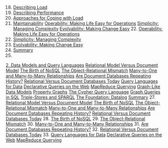 18. [Describing Load](ch01.html#sec_introduction_scalability_load)
19. [Describing Performance](ch01.html#sec_introduction_percentiles)
20. [Approaches for Coping with Load](ch01.html#sec_introduction_load)
21. [Maintainability](ch01.html#sec_introduction_maintainability)
[Operability: Making Life Easy for Operations](ch01.html#idm140605782811568)
[Simplicity: Managing Complexity](ch01.html#idm140605782785888)
[Evolvability: Making Change Easy](ch01.html#sec_introduction_evolvability) 22. [Operability: Making Life Easy for Operations](ch01.html#idm140605782811568)
23. [Simplicity: Managing Complexity](ch01.html#idm140605782785888)
24. [Evolvability: Making Change Easy](ch01.html#sec_introduction_evolvability)
25. [Summary](ch01.html#sec_introduction_summary)
26. 
[2. Data Models and Query Languages](ch02.html#ch_datamodels) [Relational Model Versus Document Model](ch02.html#sec_datamodels_history)
[The Birth of NoSQL](ch02.html#idm140605782689984)
[The Object-Relational Mismatch](ch02.html#sec_datamodels_document)
[Many-to-One and Many-to-Many Relationships](ch02.html#sec_datamodels_many_to_many)
[Are Document Databases Repeating History?](ch02.html#sec_datamodels_codasyl)
[Relational Versus Document Databases Today](ch02.html#sec_datamodels_document_summary) [Query Languages for Data](ch02.html#sec_datamodels_query)
[Declarative Queries on the Web](ch02.html#idm140605781034640)
[MapReduce Querying](ch02.html#sec_datamodels_mapreduce) [Graph-Like Data Models](ch02.html#sec_datamodels_graph)
[Property Graphs](ch02.html#idm140605781817632)
[The Cypher Query Language](ch02.html#idm140605781817008)
[Graph Queries in SQL](ch02.html#idm140605781577200)
[Triple-Stores and SPARQL](ch02.html#idm140605780418112)
[The Foundation: Datalog](ch02.html#idm140605780417744) [Summary](ch02.html#idm140605781643680) 27. [Relational Model Versus Document Model](ch02.html#sec_datamodels_history)
[The Birth of NoSQL](ch02.html#idm140605782689984)
[The Object-Relational Mismatch](ch02.html#sec_datamodels_document)
[Many-to-One and Many-to-Many Relationships](ch02.html#sec_datamodels_many_to_many)
[Are Document Databases Repeating History?](ch02.html#sec_datamodels_codasyl)
[Relational Versus Document Databases Today](ch02.html#sec_datamodels_document_summary) 28. [The Birth of NoSQL](ch02.html#idm140605782689984)
29. [The Object-Relational Mismatch](ch02.html#sec_datamodels_document)
30. [Many-to-One and Many-to-Many Relationships](ch02.html#sec_datamodels_many_to_many)
31. [Are Document Databases Repeating History?](ch02.html#sec_datamodels_codasyl)
32. [Relational Versus Document Databases Today](ch02.html#sec_datamodels_document_summary)
33. [Query Languages for Data](ch02.html#sec_datamodels_query)
[Declarative Queries on the Web](ch02.html#idm140605781034640)
[MapReduce Querying](ch02.html#sec_datamodels_mapreduce)